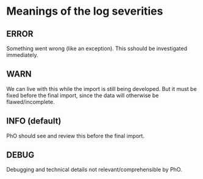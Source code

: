 # Meanings of the log severities

## ERROR

Something went wrong (like an exception).
This sshould be investigated immediately.

## WARN

We can live with this while the import is still being developed.
But it must be fixed before the final import, since the data will otherwise be flawed/incomplete.

## INFO (default)

PhO should see and review this before the final import.

## DEBUG

Debugging and technical details not relevant/comprehensible by PhO.

